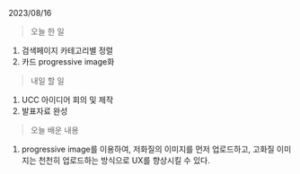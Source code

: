 2023/08/16
> 오늘 한 일
1. 검색페이지 카테고리별 정렬
2. 카드 progressive image화

> 내일 할 일
1. UCC 아이디어 회의 및 제작
2. 발표자료 완성

> 오늘 배운 내용
1. progressive image를 이용하여, 저화질의 이미지를 먼저 업로드하고, 고화질 이미지는 천천히 업로드하는 방식으로 UX를 향상시킬 수 있다.